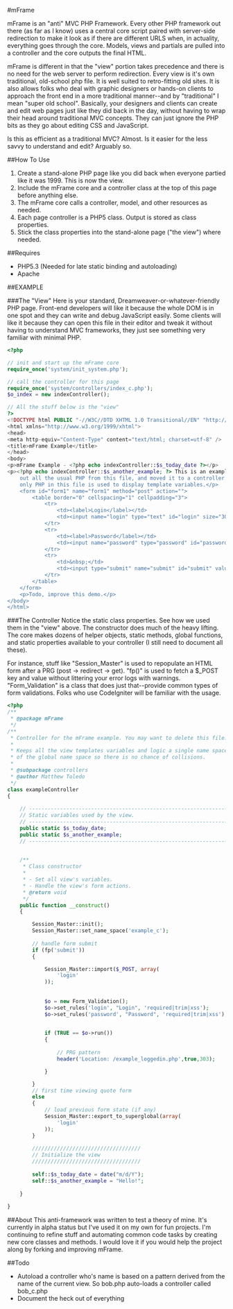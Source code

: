 #mFrame

mFrame is an "anti" MVC PHP Framework.   Every other PHP framework out there (as far as I know) uses a central core script paired with server-side redirection to make it look as if there are different URLS when, in actuality, everything goes through the core.  Models, views and partials are pulled into a controller and the core outputs the final HTML.

mFrame is different in that the "view" portion takes precedence and there is no need for the web server to perform redirection. Every view is it's own traditional, old-school php file. It is well suited to retro-fitting old sites.  It is also allows folks who deal with graphic designers or hands-on clients to approach the front end in a more traditional manner--and by "traditional" I mean "super old school".  Basically, your designers and clients can create and edit web pages just like they did back in the day, without having to wrap their head around traditional MVC concepts.  They can just ignore the PHP bits as they go about editing CSS and JavaScript.

Is this as efficient as a traditional MVC?  Almost.  Is it easier for the less savvy to understand and edit?  Arguably so.

##How To Use
1. Create a stand-alone PHP page like you did back when everyone partied like it was 1999.  This is now the view.
2. Include the mFrame core and a controller class at the top of this page before anything else.
3. The mFrame core calls a controller, model, and other resources as needed.
4. Each page controller is a PHP5 class.  Output is stored as class properties.
5. Stick the class properties into the stand-alone page ("the view") where needed.

##Requires
- PHP5.3 (Needed for late static binding and autoloading)
- Apache 


##EXAMPLE

###The "View"
Here is your standard, Dreamweaver-or-whatever-friendly PHP page.  Front-end developers will like it because the whole DOM is in one spot and they can write and debug JavaScript easily.  Some clients will like it because they can open this file in their editor and tweak it without having to understand MVC frameworks, they just see something very familiar with minimal PHP.

```php
<?php

// init and start up the mFrame core
require_once('system/init_system.php');

// call the controller for this page
require_once('system/controllers/index_c.php');
$o_index = new indexController();

// All the stuff below is the "view"
?>
<!DOCTYPE html PUBLIC "-//W3C//DTD XHTML 1.0 Transitional//EN" "http://www.w3.org/TR/xhtml1/DTD/xhtml1-transitional.dtd">
<html xmlns="http://www.w3.org/1999/xhtml">
<head>
<meta http-equiv="Content-Type" content="text/html; charset=utf-8" />
<title>mFrame Example</title>
</head>
<body>
<p>mFrame Example - <?php echo indexController::$s_today_date ?></p>
<p><?php echo indexController::$s_another_example; ?> This is an example of a page previously designed without mFrame. I've stripped
	out all the usual PHP from this file, and moved it to a controller. Now, the
	only PHP in this file is used to display template variables.</p>
	<form id="form1" name="form1" method="post" action="">
		<table border="0" cellspacing="1" cellpadding="3">
			<tr>
				<td><label>Login</label></td>
				<td><input name="login" type="text" id="login" size="30" maxlength="64" value="<?php echo fp('login') ?>"/></td>
			</tr>
			<tr>
				<td><label>Password</label></td>
				<td><input name="password" type="password" id="password" size="30" maxlength="128" value="<?php echo fp('password') ?>" /></td>
			</tr>
			<tr>
				<td>&nbsp;</td>
				<td><input type="submit" name="submit" id="submit" value="Submit" /></td>
			</tr>
		</table>
	</form>
	<p>Todo, improve this demo.</p>
</body>
</html>
```



###The Controller
Notice the static class properties.  See how we used them in the "view" above.  The constructor does
much of the heavy lifting.  The core makes dozens of helper objects, static methods, global functions, and
static properties available to your controller (I still need to document all these).

For instance, stuff like "Session_Master" is used to repopulate an HTML form after a PRG (post -> redirect -> get).  "fp()" is used to fetch a $_POST key and value without littering your error logs with warnings.  "Form_Validation" is a class that does just that--provide common types of form validations.  Folks who use CodeIgniter will be familiar with the usage.

```php
<?php
/**
 * @package mFrame
 */
/**
 * Controller for the mFrame example. You may want to delete this file.
 * 
 * Keeps all the view templates variables and logic a single name space and out 
 * of the global name space so there is no chance of collisions.
 * 
 * @subpackage controllers
 * @author Matthew Toledo
 */
class exampleController
{
	
	// -------------------------------------------------------------------------
	// Static variables used by the view.
	// -------------------------------------------------------------------------
	public static $s_today_date;
	public static $s_another_example;	
	// -------------------------------------------------------------------------
	

	/**
	 * Class constructor 
	 * 
	 * - Set all view's variables.  
	 * - Handle the view's form actions.
	 * @return void
	 */
	public function __construct()
	{

		Session_Master::init();
		Session_Master::set_name_space('example_c');
		
		// handle form submit
		if (fp('submit')) 
		{

			Session_Master::import($_POST, array(
				'login'
			));
			
			
			$o = new Form_Validation();
			$o->set_rules('login', "Login", 'required|trim|xss');
			$o->set_rules('password', "Password", 'required|trim|xss');

			
			if (TRUE == $o->run()) 
			{
				
				// PRG pattern
				header('Location: /example_loggedin.php',true,303);

			}

		}
		// first time viewing quote form
		else
		{
			// load previous form state (if any)
			Session_Master::export_to_superglobal(array(
				'login'
			));
		}
		
		///////////////////////////////////
		// Initialize the view
		///////////////////////////////////
		
		self::$s_today_date = date("m/d/Y");
		self::$s_another_example = "Hello!";
		
	}
	
}
```


##About
This anti-framework was written to test a theory of mine.  It's currently in alpha status but I've used it on my own for
fun projects.  I'm continuing to refine stuff and automating common code tasks by creating new core classes and methods.
I would love it if you would help the project along by forking and improving mFrame.

##Todo
- Autoload a controller who's name is based on a pattern derived from the name of the current view.  So bob.php auto-loads a controller called bob_c.php
- Document the heck out of everything
